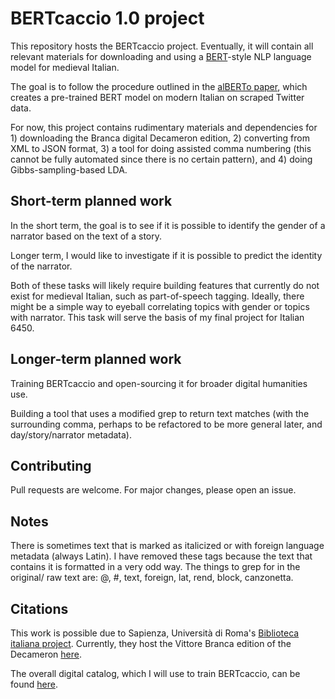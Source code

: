 # BERTcaccio 1.0 project

This repository hosts the BERTcaccio project. Eventually, it will contain all relevant materials for downloading and using a [BERT](https://www.aclweb.org/anthology/N19-1423/)-style NLP language model for medieval Italian. 

The goal is to follow the procedure outlined in the [alBERTo paper](http://ceur-ws.org/Vol-2481/paper57.pdf), which creates a pre-trained BERT model on modern Italian on scraped Twitter data.

For now, this project contains rudimentary materials and dependencies for 1) downloading the Branca digital Decameron edition, 2) converting from XML to JSON format, 3) a tool for doing assisted comma numbering (this cannot be fully automated since there is no certain pattern), and 4) doing Gibbs-sampling-based LDA.

## Short-term planned work

In the short term, the goal is to see if it is possible to identify the gender of a narrator based on the text of a story.

Longer term, I would like to investigate if it is possible to predict the identity of the narrator. 

Both of these tasks will likely require building features that currently do not exist for medieval Italian, such as part-of-speech tagging. Ideally, there might be a simple way to eyeball correlating topics with gender or topics with narrator. This task will serve the basis of my final project for Italian 6450. 

## Longer-term planned work

Training BERTcaccio and open-sourcing it for broader digital humanities use. 

Building a tool that uses a modified grep to return text matches (with the surrounding comma, perhaps to be refactored to be more general later, and day/story/narrator metadata).


## Contributing
Pull requests are welcome. For major changes, please open an issue. 

## Notes

There is sometimes text that is marked as italicized or with foreign language metadata (always Latin). I have removed these tags because the text that contains it is formatted in a very odd way. The things to grep for in the original/ raw text are: @, #, text, foreign, lat, rend, block, canzonetta. 

## Citations

This work is possible due to Sapienza, Università di Roma's [Biblioteca italiana project](http://www.bibliotecaitaliana.it/). Currently, they host the Vittore Branca edition of the Decameron [here](http://backend.bibliotecaitaliana.it/wp-json/muruca-core/v1/xml/bibit000267). 

The overall digital catalog, which I will use to train BERTcaccio, can be found [here](http://www.bibliotecaitaliana.it/catalogo).
